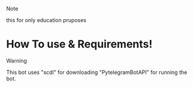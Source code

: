 > [!NOTE]
> this for only education pruposes


# How To use & Requirements!
> [!WARNING]
> This bot uses
> "scdl" for downloading
> "PytelegramBotAPI" for running the bot.

  



